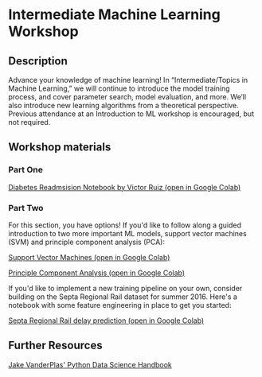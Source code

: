# Intermediate Machine Learning Workshop

## Description

 Advance your knowledge of machine learning! In “Intermediate/Topics in Machine Learning,” we will continue to introduce the model training process, and cover parameter search, model evaluation, and more. We’ll also introduce new learning algorithms from a theoretical perspective. Previous attendance at an Introduction to ML workshop is encouraged, but not required.

## Workshop materials

### Part One

[Diabetes Readmsision Notebook by Victor Ruiz (open in Google Colab)](https://colab.research.google.com/github/arcus/education-materials/blob/master/ml-intermediate/diabetes_workbook.ipynb)

### Part Two

For this section, you have options! If you'd like to follow along a guided introduction to two more important ML models, support vector machines (SVM) and principle component analysis (PCA):

[Support Vector Machines (open in Google Colab)](https://colab.research.google.com/github/arcus/education-materials/blob/master/ml-intermediate/jakevdp-svm.ipynb)

[Principle Component Analysis (open in Google Colab)](https://colab.research.google.com/github/arcus/education-materials/blob/master/ml-intermediate/jakevdp-pca.ipynb)

If you'd like to implement a new training pipeline on your own, consider building on the Septa Regional Rail dataset for summer 2016. Here's a notebook with some feature engineering in place to get you started:

[Septa Regional Rail delay prediction (open in Google Colab)](https://colab.research.google.com/github/arcus/education-materials/blob/master/ml-intermediate/septa.ipynb)


 ## Further Resources

 [Jake VanderPlas' Python Data Science Handbook](https://jakevdp.github.io/PythonDataScienceHandbook/)